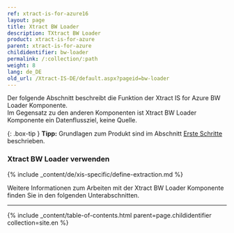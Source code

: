 ```yaml
---
ref: xtract-is-for-azure16
layout: page
title: Xtract BW Loader
description: TXtract BW Loader
product: xtract-is-for-azure
parent: xtract-is-for-azure
childidentifier: bw-loader
permalink: /:collection/:path
weight: 8
lang: de_DE
old_url: /Xtract-IS-DE/default.aspx?pageid=bw-loader
---
```

Der folgende Abschnitt beschreibt die Funktion der Xtract IS for Azure BW Loader Komponente.<br>
Im Gegensatz zu den anderen Komponenten ist Xtract BW Loader Komponente ein Datenflussziel, keine Quelle.

{: .box-tip }
**Tipp:** Grundlagen zum Produkt sind im Abschnitt [Erste Schritte](./erste-schritte) beschrieben.<br>

### Xtract BW Loader verwenden
{% include _content/de/xis-specific/define-extraction.md %}

Weitere Informationen zum Arbeiten mit der Xtract BW Loader Komponente finden Sie in den folgenden Unterabschnitten.

---

{% include _content/table-of-contents.html parent=page.childidentifier collection=site.en %}
